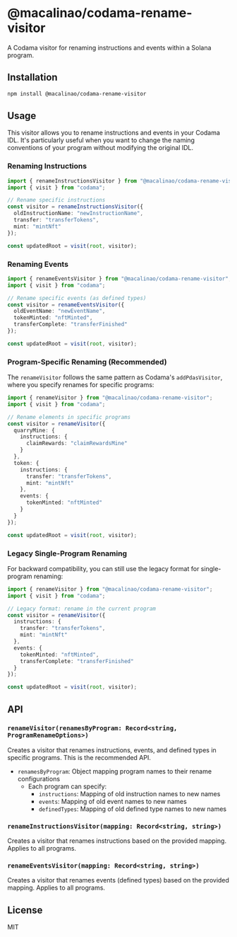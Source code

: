 # @macalinao/codama-rename-visitor

A Codama visitor for renaming instructions and events within a Solana program.

## Installation

```bash
npm install @macalinao/codama-rename-visitor
```

## Usage

This visitor allows you to rename instructions and events in your Codama IDL. It's particularly useful when you want to change the naming conventions of your program without modifying the original IDL.

### Renaming Instructions

```typescript
import { renameInstructionsVisitor } from "@macalinao/codama-rename-visitor";
import { visit } from "codama";

// Rename specific instructions
const visitor = renameInstructionsVisitor({
  oldInstructionName: "newInstructionName",
  transfer: "transferTokens",
  mint: "mintNft"
});

const updatedRoot = visit(root, visitor);
```

### Renaming Events

```typescript
import { renameEventsVisitor } from "@macalinao/codama-rename-visitor";
import { visit } from "codama";

// Rename specific events (as defined types)
const visitor = renameEventsVisitor({
  oldEventName: "newEventName",
  tokenMinted: "nftMinted",
  transferComplete: "transferFinished"
});

const updatedRoot = visit(root, visitor);
```

### Program-Specific Renaming (Recommended)

The `renameVisitor` follows the same pattern as Codama's `addPdasVisitor`, where you specify renames for specific programs:

```typescript
import { renameVisitor } from "@macalinao/codama-rename-visitor";
import { visit } from "codama";

// Rename elements in specific programs
const visitor = renameVisitor({
  quarryMine: {
    instructions: {
      claimRewards: "claimRewardsMine"
    }
  },
  token: {
    instructions: {
      transfer: "transferTokens",
      mint: "mintNft"
    },
    events: {
      tokenMinted: "nftMinted"
    }
  }
});

const updatedRoot = visit(root, visitor);
```

### Legacy Single-Program Renaming

For backward compatibility, you can still use the legacy format for single-program renaming:

```typescript
import { renameVisitor } from "@macalinao/codama-rename-visitor";
import { visit } from "codama";

// Legacy format: rename in the current program
const visitor = renameVisitor({
  instructions: {
    transfer: "transferTokens",
    mint: "mintNft"
  },
  events: {
    tokenMinted: "nftMinted",
    transferComplete: "transferFinished"
  }
});

const updatedRoot = visit(root, visitor);
```

## API

### `renameVisitor(renamesByProgram: Record<string, ProgramRenameOptions>)`

Creates a visitor that renames instructions, events, and defined types in specific programs. This is the recommended API.

- `renamesByProgram`: Object mapping program names to their rename configurations
  - Each program can specify:
    - `instructions`: Mapping of old instruction names to new names
    - `events`: Mapping of old event names to new names  
    - `definedTypes`: Mapping of old defined type names to new names

### `renameInstructionsVisitor(mapping: Record<string, string>)`

Creates a visitor that renames instructions based on the provided mapping. Applies to all programs.

### `renameEventsVisitor(mapping: Record<string, string>)`

Creates a visitor that renames events (defined types) based on the provided mapping. Applies to all programs.

## License

MIT
